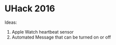 # UHack 2016

Ideas:<br>
1. Apple Watch heartbeat sensor<br>
2. Automated Message that can be turned on or off<br>
